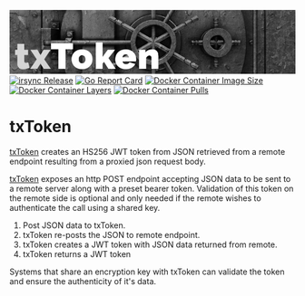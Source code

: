 ![txtoken data transmission](mast.jpg)
[![irsync Release](https://img.shields.io/github/release/txn2/txtoken.svg)](https://github.com/txn2/txtoken/releases)
[![Go Report Card](https://goreportcard.com/badge/github.com/txn2/txtoken)](https://goreportcard.com/report/github.com/txn2/txtoken)
[![Docker Container Image Size](https://shields.beevelop.com/docker/image/image-size/txn2/txtoken/latest.svg)](https://hub.docker.com/r/txn2/irsync/)
[![Docker Container Layers](https://shields.beevelop.com/docker/image/layers/txn2/txtoken/latest.svg)](https://hub.docker.com/r/txn2/irsync/)
[![Docker Container Pulls](https://img.shields.io/docker/pulls/txn2/txtoken.svg)](https://hub.docker.com/r/txn2/txtoken/)

# txToken

[txToken] creates an HS256 JWT token from JSON retrieved from a remote endpoint resulting from a proxied json request body.

[txToken] exposes an http POST endpoint accepting JSON data to be sent to a remote server along with a preset bearer token. Validation of this token on the remote side is optional and only needed if the remote wishes to authenticate the call using a shared key.

1. Post JSON data to txToken.
2. txToken re-posts the JSON to remote endpoint.
3. txToken creates a JWT token with JSON data returned from remote.
4. txToken returns a JWT token

Systems that share an encryption key with txToken can validate the token and ensure the authenticity of it's data.


[txtoken]: https://github.com/txn2/txtoken